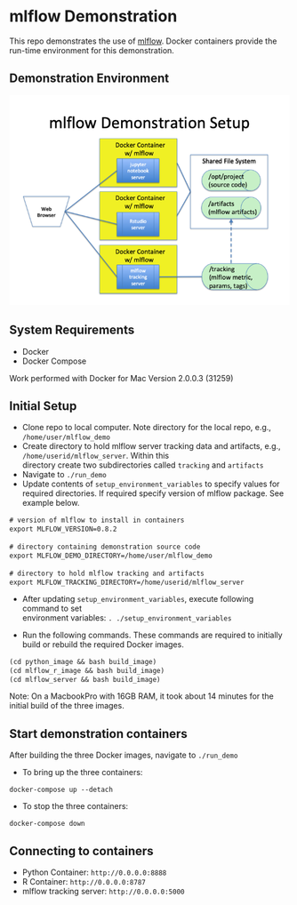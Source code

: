 # mlflow Demonstration

This repo demonstrates the use of [mlflow](https://github.com/mlflow/mlflow).  Docker containers
provide the run-time environment for this demonstration.

## Demonstration Environment
![](images/demo_environment_architecture.png)


## System Requirements
* Docker
* Docker Compose

Work performed with Docker for Mac Version 2.0.0.3 (31259)


## Initial Setup
* Clone repo to local computer.  Note directory for the local repo, e.g., `/home/user/mlflow_demo`
* Create directory to hold mlflow server tracking data and artifacts, e.g., `/home/userid/mlflow_server`.  Within this  
directory create two subdirectories called `tracking` and `artifacts`
* Navigate to `./run_demo`
* Update contents of `setup_environment_variables` to specify values for required directories.  If required specify 
version of mlflow package.  See example below.
```
# version of mlflow to install in containers
export MLFLOW_VERSION=0.8.2

# directory containing demonstration source code
export MLFLOW_DEMO_DIRECTORY=/home/user/mlflow_demo

# directory to hold mlflow tracking and artifacts
export MLFLOW_TRACKING_DIRECTORY=/home/userid/mlflow_server

```
* After updating `setup_environment_variables`, execute following command to set  
environment variables: `. ./setup_environment_variables`

* Run the following commands.  These commands are required 
to initially build or rebuild the required Docker images.
```
(cd python_image && bash build_image)
(cd mlflow_r_image && bash build_image)
(cd mlflow_server && bash build_image)
```
Note:  On a MacbookPro with 16GB RAM, it took about 14 minutes for the initial 
build of the three images.


## Start demonstration containers
After building the three Docker images, navigate to `./run_demo`
* To bring up the three containers:
```
docker-compose up --detach
```
* To stop the three containers:
```
docker-compose down
```

## Connecting to containers
* Python Container:  `http://0.0.0.0:8888`
* R Container: `http://0.0.0.0:8787`
* mlflow tracking server: `http://0.0.0.0:5000`